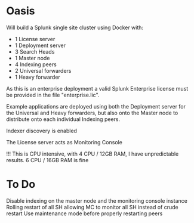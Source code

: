 # Oasis
Will build a Splunk single site cluster using Docker with:

  - 1 License server
  - 1 Deployment server
  - 3 Search Heads
  - 1 Master node
  - 4 Indexing peers
  - 2 Universal forwarders
  - 1 Heavy forwarder

As this is an enterprise deployment a valid Splunk Enterprise license must be provided in the file "enterprise.lic".

Example applications are deployed using both the Deployment server for the Universal and Heavy forwarders, but also onto the Master node to distribute onto each individual Indexing peers.

Indexer discovery is enabled

The License server acts as Monitoring Console

!!! This is CPU intensive, with 4 CPU / 12GB RAM, I have unpredictable results. 6 CPU / 16GB RAM is fine

# To Do

Disable indexing on the master node and the monitoring console instance
Rolling restart of all SH allowing MC to monitor all SH instead of crude restart
Use maintenance mode before properly restarting peers
